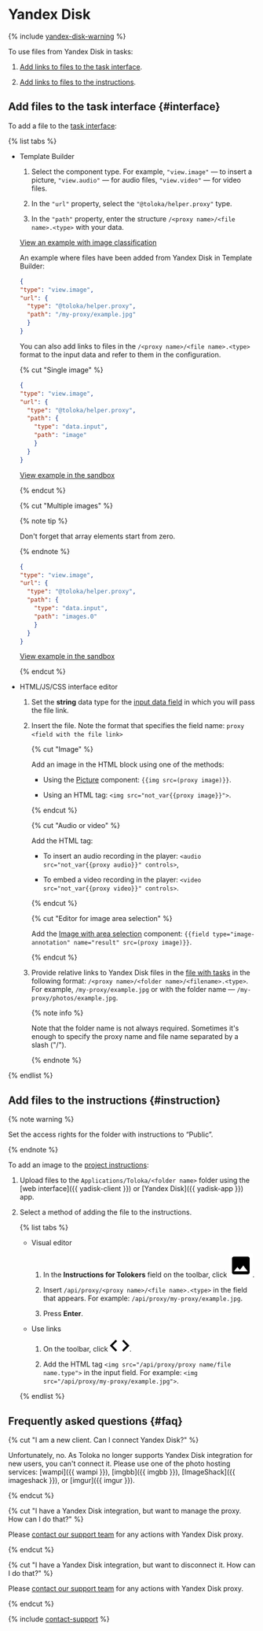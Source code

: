 # Yandex Disk

{% include [yandex-disk-warning](../../_includes/yandex-disk-warning.md) %}

To use files from Yandex Disk in tasks:

1. [Add links to files to the task interface](#interface).

1. [Add links to files to the instructions](#instruction).

## Add files to the task interface {#interface}

To add a file to the [task interface](spec.md):

{% list tabs %}

- Template Builder

  1. Select the component type. For example, `"view.image"` — to insert a picture, `"view.audio"` — for audio files, `"view.video"` — for video files.

  1. In the `"url"` property, select the `"@toloka/helper.proxy"` type.

  1. In the `"path"` property, enter the structure `/<proxy name>/<file name>.<type>` with your data.

  [View an example with image classification](https://ya.cc/t/c2viz8T_4FAL9p)

  An example where files have been added from Yandex Disk in Template Builder:

  ```json
  {
  "type": "view.image",
  "url": {
    "type": "@toloka/helper.proxy",
    "path": "/my-proxy/example.jpg"
    }
  }
  ```

  You can also add links to files in the `/<proxy name>/<file name>.<type>` format to the input data and refer to them in the configuration.

  {% cut "Single image" %}

  ```json
  {
  "type": "view.image",
  "url": {
    "type": "@toloka/helper.proxy",
    "path": {
      "type": "data.input",
      "path": "image"
      }
    }
  }
  ```

  [View example in the sandbox](https://ya.cc/t/gnPtsSaq4FAZYa)

  {% endcut %}

  {% cut "Multiple images" %}

  {% note tip %}

  Don't forget that array elements start from zero.

  {% endnote %}

  ```json
  {
  "type": "view.image",
  "url": {
    "type": "@toloka/helper.proxy",
    "path": {
      "type": "data.input",
      "path": "images.0"
      }
    }
  }
  ```

  [View example in the sandbox](https://ya.cc/t/wB1pCU8D4FALz3)

  {% endcut %}

- HTML/JS/CSS interface editor

  1. Set the **string** data type for the [input data field](incoming.md) in which you will pass the file link.

  1. Insert the file. Note the format that specifies the field name: `proxy <field with the file link>`

      {% cut "Image" %}

      Add an image in the HTML block using one of the methods:

      - Using the [Picture](t-components/img.md) component: `{{img src=(proxy image)}}`.

      - Using an HTML tag: `<img src="not_var{{proxy image}}">`.

      {% endcut %}

      {% cut "Audio or video" %}

      Add the HTML tag:

      - To insert an audio recording in the player: `<audio src="not_var{{proxy audio}}" controls>`,

      - To embed a video recording in the player: `<video src="not_var{{proxy video}}" controls>`.

      {% endcut %}

      {% cut "Editor for image area selection" %}

      Add the [Image with area selection](t-components/image-annotation.md#adding_editor) component: `{{field type="image-annotation" name="result" src=(proxy image)}}`.

      {% endcut %}

  1. Provide relative links to Yandex Disk files in the [file with tasks](../../glossary.md#tsv) in the following format: `/<proxy name>/<folder name>/<filename>.<type>`. For example, `/my-proxy/example.jpg` or with the folder name — `/my-proxy/photos/example.jpg`.

      {% note info %}

      Note that the folder name is not always required. Sometimes it's enough to specify the proxy name and file name separated by a slash ("/").

      {% endnote %}

{% endlist %}

## Add files to the instructions {#instruction}

{% note warning %}

Set the access rights for the folder with instructions to “Public”.

{% endnote %}

To add an image to the [project instructions](instruction.md):

1. Upload files to the `Applications/Toloka/<folder name>` folder using the [web interface]({{ yadisk-client }}) or [Yandex Disk]({{ yadisk-app }}) app.

1. Select a method of adding the file to the instructions.

    {% list tabs %}

    - Visual editor

      1. In the **Instructions for Tolokers** field on the toolbar, click ![](../_images/img3.svg).

      1. Insert `/api/proxy/<proxy name>/<file name>.<type>` in the field that appears. For example: `/api/proxy/my-proxy/example.jpg`.

      1. Press **Enter**.

    - Use links

      1. On the toolbar, click ![](../_images/code.svg).

      1. Add the HTML tag `<img src="/api/proxy/proxy name/file name.type">` in the input field. For example: `<img src="/api/proxy/my-proxy/example.jpg">`.

    {% endlist %}

## Frequently asked questions {#faq}

{% cut "I am a new client. Can I connect Yandex Disk?" %}

Unfortunately, no. As Toloka no longer supports Yandex Disk integration for new users, you can't connect it. Please use one of the photo hosting services: [wampi]({{ wampi }}), [imgbb]({{ imgbb }}), [ImageShack]({{ imageshack }}), or [imgur]({{ imgur }}).

{% endcut %}

{% cut "I have a Yandex Disk integration, but want to manage the proxy. How can I do that?" %}

Please [contact our support team](../troubleshooting/support.md?form-topic1=other) for any actions with Yandex Disk proxy.

{% endcut %}

{% cut "I have a Yandex Disk integration, but want to disconnect it. How can I do that?" %}

Please [contact our support team](../troubleshooting/support.md?form-topic1=other) for any actions with Yandex Disk proxy.

{% endcut %}

{% include [contact-support](../_includes/contact-support.md) %}